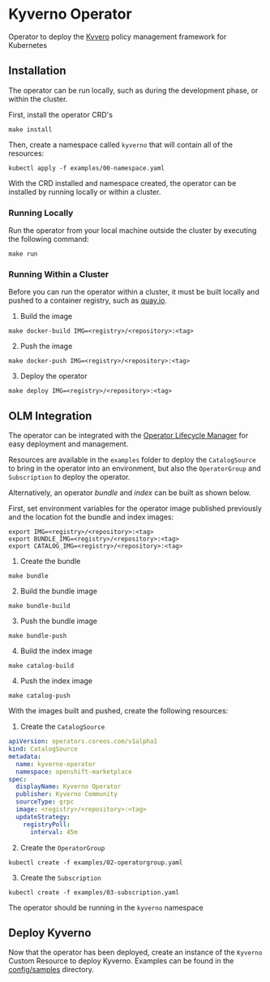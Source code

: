 # Kyverno Operator

Operator to deploy the [Kyvero](https://kyverno.io) policy management framework for Kubernetes

## Installation

The operator can be run locally, such as during the development phase, or within the cluster.

First, install the operator CRD's

```shell
make install
```

Then, create a namespace called `kyverno` that will contain all of the resources:

```shell
kubectl apply -f examples/00-namespace.yaml
```

With the CRD installed and namespace created, the operator can be installed by running locally or within a cluster.

### Running Locally

Run the operator from your local machine outside the cluster by executing the following command:

```shell
make run
```

### Running Within a Cluster

Before you can run the operator within a cluster, it must be built locally and pushed to a container registry, such as [quay.io](https://quay.io).

1. Build the image

```shell
make docker-build IMG=<registry>/<repository>:<tag>
```

2. Push the image

```shell
make docker-push IMG=<registry>/<repository>:<tag>
```

3. Deploy the operator

```shell
make deploy IMG=<registry>/<repository>:<tag>
```

## OLM Integration

The operator can be integrated with the [Operator Lifecycle Manager](https://olm.operatorframework.io) for easy deployment and management.

Resources are available in the `examples` folder to deploy the `CatalogSource` to bring in the operator into an environment, but also the `OperatorGroup` and `Subscription` to deploy the operator.

Alternatively, an operator _bundle_ and _index_ can be built as shown below.

First, set environment variables for the operator image published previously and the location fot the bundle and index images:

```shell
export IMG=<registry>/<repository>:<tag>
export BUNDLE_IMG=<registry>/<repository>:<tag>
export CATALOG_IMG=<registry>/<repository>:<tag>
```

1. Create the bundle

```shell
make bundle
```

2. Build the bundle image

```shell
make bundle-build
```

3. Push the bundle image

```shell
make bundle-push
```

4. Build the index image

```shell
make catalog-build
```

4. Push the index image

```shell
make catalog-push
```

With the images built and pushed, create the following resources:

1. Create the `CatalogSource`

```yaml
apiVersion: operators.coreos.com/v1alpha1
kind: CatalogSource
metadata:
  name: kyverno-operator
  namespace: openshift-marketplace
spec:
  displayName: Kyverno Operator
  publisher: Kyverno Community
  sourceType: grpc
  image: <registry>/<repository>:<tag>
  updateStrategy:
    registryPoll:
      interval: 45m
```

2. Create the `OperatorGroup`

```shell
kubectl create -f examples/02-operatorgroup.yaml
```

3. Create the `Subscription`

```shell
kubectl create -f examples/03-subscription.yaml
```

The operator should be running in the `kyverno` namespace

## Deploy Kyverno

Now that the operator has been deployed, create an instance of the `Kyverno` Custom Resource to deploy Kyverno. Examples can be found in the [config/samples](config/samples) directory.
